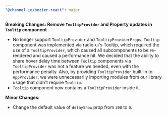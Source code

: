 ```yaml
---
"@channel.io/bezier-react": major
---
```


**Breaking Changes: Remove `TooltipProvider` and Property updates in `Tooltip` component**

- No longer support `TooltipProvider` and `TooltipProviderProps`. `Tooltip` component was implemented via radix-ui's Tooltip, which required the use of a `TooltipProvider`, which caused all subcomponents to be re-rendered and caused a performance hit. We decided that the ability to share hover delay time between `Tooltip` components via `TooltipProvider` was not a feature we needed, even with the performance penalty. Also, by providing `TooltipProvider` built-in to `AppProvider`, we were unnecessarily importing modules from our library usage that didn't require `Tooltip`.
- `Tooltip` component now contains a `TooltipProvider` inside it.

**Minor Changes:**

- Change the default value of `delayShow` prop from `300` to `0`.
